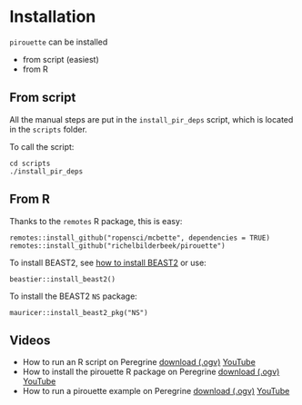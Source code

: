 # Installation

`pirouette` can be installed

 * from script (easiest)
 * from R 

## From script

All the manual steps are put in the `install_pir_deps`
script, which is located in the `scripts` folder.

To call the script:

```
cd scripts
./install_pir_deps
```

## From R

Thanks to the `remotes` R package, this is easy:

```{r}
remotes::install_github("ropensci/mcbette", dependencies = TRUE)
remotes::install_github("richelbilderbeek/pirouette")
```

To install BEAST2, see [how to install BEAST2](https://github.com/ropensci/beastier/blob/master/doc/install.md#install-beast2)
or use:

```{r}
beastier::install_beast2()
```

To install the BEAST2 `NS` package:

```{r}
mauricer::install_beast2_pkg("NS")
```

## Videos

 * How to run an R script on Peregrine [download (.ogv)](http://richelbilderbeek.nl/peregrine_call_r_script.ogv) [YouTube](https://youtu.be/Xf8IZwR9T8U)
 * How to install the pirouette R package on Peregrine [download (.ogv)](http://richelbilderbeek.nl/peregrine_install_pirouette.ogv) [YouTube](https://youtu.be/ZgAe_e7Vwy0)
 * How to run a pirouette example on Peregrine [download (.ogv)](http://richelbilderbeek.nl/peregrine_run_pirouette_example.ogv) [YouTube](https://youtu.be/wnz6l_2e_-c)

